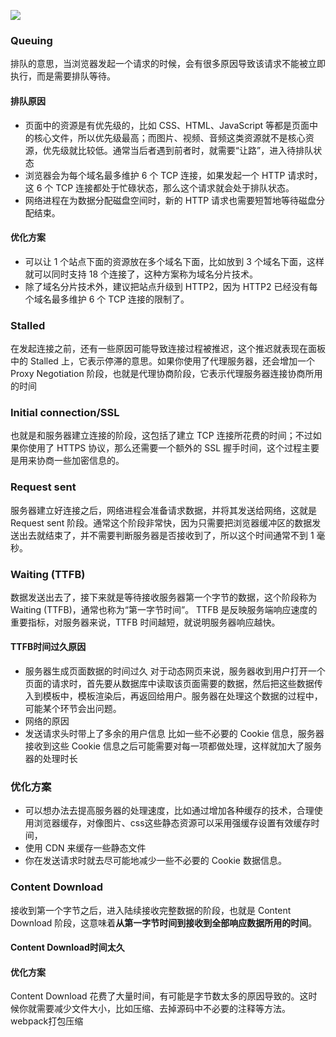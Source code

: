 ![](https://static001.geekbang.org/resource/image/ba/af/ba91f06503bda4b4dc4a54901bd7a8af.png)
### Queuing 
排队的意思，当浏览器发起一个请求的时候，会有很多原因导致该请求不能被立即执行，而是需要排队等待。
#### 排队原因
   + 页面中的资源是有优先级的，比如 CSS、HTML、JavaScript 等都是页面中的核心文件，所以优先级最高；而图片、视频、音频这类资源就不是核心资源，优先级就比较低。通常当后者遇到前者时，就需要“让路”，进入待排队状态
   + 浏览器会为每个域名最多维护 6 个 TCP 连接，如果发起一个 HTTP 请求时，这 6 个 TCP 连接都处于忙碌状态，那么这个请求就会处于排队状态。
   + 网络进程在为数据分配磁盘空间时，新的 HTTP 请求也需要短暂地等待磁盘分配结束。
#### 优化方案
- 可以让 1 个站点下面的资源放在多个域名下面，比如放到 3 个域名下面，这样就可以同时支持 18 个连接了，这种方案称为域名分片技术。
- 除了域名分片技术外，建议把站点升级到 HTTP2，因为 HTTP2 已经没有每个域名最多维护 6 个 TCP 连接的限制了。 
### Stalled
在发起连接之前，还有一些原因可能导致连接过程被推迟，这个推迟就表现在面板中的 Stalled 上，它表示停滞的意思。如果你使用了代理服务器，还会增加一个 Proxy Negotiation 阶段，也就是代理协商阶段，它表示代理服务器连接协商所用的时间
### Initial connection/SSL
也就是和服务器建立连接的阶段，这包括了建立 TCP 连接所花费的时间；不过如果你使用了 HTTPS 协议，那么还需要一个额外的 SSL 握手时间，这个过程主要是用来协商一些加密信息的。
### Request sent
服务器建立好连接之后，网络进程会准备请求数据，并将其发送给网络，这就是 Request sent 阶段。通常这个阶段非常快，因为只需要把浏览器缓冲区的数据发送出去就结束了，并不需要判断服务器是否接收到了，所以这个时间通常不到 1 毫秒。
### Waiting (TTFB)
数据发送出去了，接下来就是等待接收服务器第一个字节的数据，这个阶段称为 Waiting (TTFB)，通常也称为“第一字节时间”。 TTFB 是反映服务端响应速度的重要指标，对服务器来说，TTFB 时间越短，就说明服务器响应越快。
#### TTFB时间过久原因
- 服务器生成页面数据的时间过久
对于动态网页来说，服务器收到用户打开一个页面的请求时，首先要从数据库中读取该页面需要的数据，然后把这些数据传入到模板中，模板渲染后，再返回给用户。服务器在处理这个数据的过程中，可能某个环节会出问题。
- 网络的原因
- 发送请求头时带上了多余的用户信息
比如一些不必要的 Cookie 信息，服务器接收到这些 Cookie 信息之后可能需要对每一项都做处理，这样就加大了服务器的处理时长
### 优化方案
- 可以想办法去提高服务器的处理速度，比如通过增加各种缓存的技术，合理使用浏览器缓存，对像图片、css这些静态资源可以采用强缓存设置有效缓存时间，
- 使用 CDN 来缓存一些静态文件
- 你在发送请求时就去尽可能地减少一些不必要的 Cookie 数据信息。
### Content Download
接收到第一个字节之后，进入陆续接收完整数据的阶段，也就是 Content Download 阶段，这意味着**从第一字节时间到接收到全部响应数据所用的时间**。
#### Content Download时间太久
#### 优化方案
Content Download 花费了大量时间，有可能是字节数太多的原因导致的。这时候你就需要减少文件大小，比如压缩、去掉源码中不必要的注释等方法。webpack打包压缩